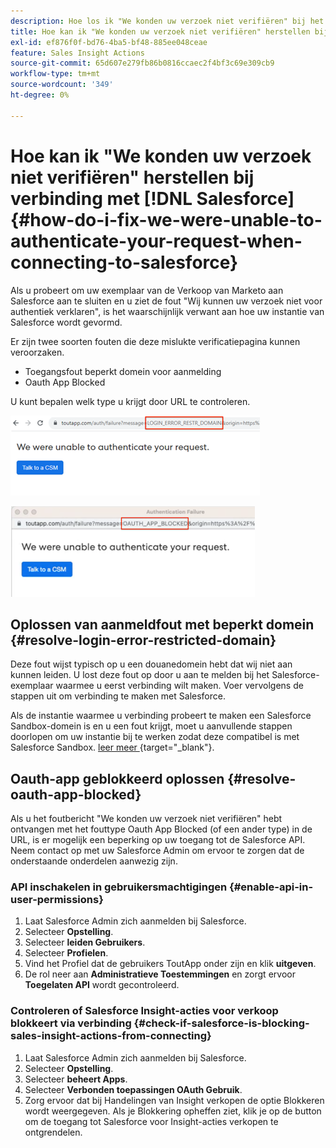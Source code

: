 ```yaml
---
description: Hoe los ik "We konden uw verzoek niet verifiëren" bij het verbinden met Salesforce - Marketo Docs - productdocumentatie
title: Hoe kan ik "We konden uw verzoek niet verifiëren" herstellen bij verbinding met Salesforce
exl-id: ef876f0f-bd76-4ba5-bf48-885ee048ceae
feature: Sales Insight Actions
source-git-commit: 65d607e279fb86b0816ccaec2f4bf3c69e309cb9
workflow-type: tm+mt
source-wordcount: '349'
ht-degree: 0%

---
```


# Hoe kan ik &quot;We konden uw verzoek niet verifiëren&quot; herstellen bij verbinding met [!DNL Salesforce] {#how-do-i-fix-we-were-unable-to-authenticate-your-request-when-connecting-to-salesforce}

Als u probeert om uw exemplaar van de Verkoop van Marketo aan Salesforce aan te sluiten en u ziet de fout &quot;Wij kunnen uw verzoek niet voor authentiek verklaren&quot;, is het waarschijnlijk verwant aan hoe uw instantie van Salesforce wordt gevormd.

Er zijn twee soorten fouten die deze mislukte verificatiepagina kunnen veroorzaken.

* Toegangsfout beperkt domein voor aanmelding
* Oauth App Blocked

U kunt bepalen welk type u krijgt door URL te controleren.

![](assets/how-do-i-fix-we-were-unable-to-authenticate-1.png)

![](assets/how-do-i-fix-we-were-unable-to-authenticate-2.png)

## Oplossen van aanmeldfout met beperkt domein {#resolve-login-error-restricted-domain}

Deze fout wijst typisch op u een douanedomein hebt dat wij niet aan kunnen leiden. U lost deze fout op door u aan te melden bij het Salesforce-exemplaar waarmee u eerst verbinding wilt maken. Voer vervolgens de stappen uit om verbinding te maken met Salesforce.

Als de instantie waarmee u verbinding probeert te maken een Salesforce Sandbox-domein is en u een fout krijgt, moet u aanvullende stappen doorlopen om uw instantie bij te werken zodat deze compatibel is met Salesforce Sandbox. [ leer meer ](/help/marketo/product-docs/marketo-sales-insight/actions/crm/salesforce-integration/set-up-a-sales-insight-actions-sandbox.md){target="_blank"}.

## Oauth-app geblokkeerd oplossen {#resolve-oauth-app-blocked}

Als u het foutbericht &quot;We konden uw verzoek niet verifiëren&quot; hebt ontvangen met het fouttype Oauth App Blocked (of een ander type) in de URL, is er mogelijk een beperking op uw toegang tot de Salesforce API. Neem contact op met uw Salesforce Admin om ervoor te zorgen dat de onderstaande onderdelen aanwezig zijn.

### API inschakelen in gebruikersmachtigingen {#enable-api-in-user-permissions}

1. Laat Salesforce Admin zich aanmelden bij Salesforce.
1. Selecteer **Opstelling**.
1. Selecteer **leiden Gebruikers**.
1. Selecteer **Profielen**.
1. Vind het Profiel dat de gebruikers ToutApp onder zijn en klik **uitgeven**.
1. De rol neer aan **Administratieve Toestemmingen** en zorgt ervoor **Toegelaten API** wordt gecontroleerd.

### Controleren of Salesforce Insight-acties voor verkoop blokkeert via verbinding {#check-if-salesforce-is-blocking-sales-insight-actions-from-connecting}

1. Laat Salesforce Admin zich aanmelden bij Salesforce.
1. Selecteer **Opstelling**.
1. Selecteer **beheert Apps**.
1. Selecteer **Verbonden toepassingen OAuth Gebruik**.
1. Zorg ervoor dat bij Handelingen van Insight verkopen de optie Blokkeren wordt weergegeven. Als je Blokkering opheffen ziet, klik je op de button om de toegang tot Salesforce voor Insight-acties verkopen te ontgrendelen.
